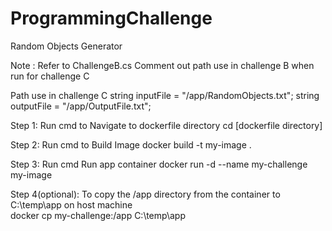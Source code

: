 # ProgrammingChallenge
Random Objects Generator

Note : Refer to ChallengeB.cs
Comment out path use in challenge B when run for challenge C

Path use in challenge C
string inputFile = "/app/RandomObjects.txt";
string outputFile = "/app/OutputFile.txt";


Step 1: Run cmd to Navigate to dockerfile directory
cd [dockerfile directory]

Step 2: Run cmd to Build Image
docker build -t my-image .

Step 3: Run cmd Run app container
docker run -d --name my-challenge my-image

Step 4(optional): To copy the /app directory from the container to C:\temp\app on host machine  
docker cp my-challenge:/app C:\temp\app
